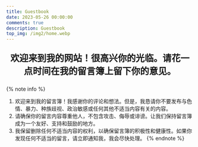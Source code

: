 ```yaml
---
title: Guestbook
date: 2023-05-26 00:00:00
comments: true
description: Guestbook
top_img: /img2/home.webp
---
```

<p style="font-size:1.72em;font-weight:bold;text-align: center">
欢迎来到我的网站！很高兴你的光临。请花一点时间在我的留言簿上留下你的意见。<br>
</p>

{% note info %}
1. 欢迎来到我的留言簿！我感谢你的评论和想法。但是，我恳请你不要发布与色情、暴力、种族歧视、政治敏感或任何其他不适当内容有关的内容。
2. 请确保你的留言内容尊重他人，不包含攻击、侮辱或诽谤。让我们保持留言簿成为一个友好、支持和鼓励的地方。
3. 我保留删除任何不适当内容的权利，以确保留言簿的积极性和健康性。如果你发现任何不适当的留言，请立即通知我，我会尽快处理。
   {% endnote %}
